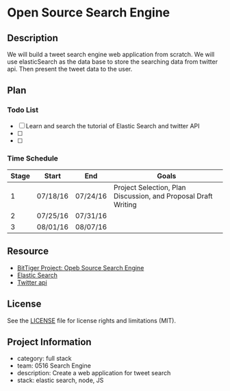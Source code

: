 # Open Source Search Engine

## Description
We will build a tweet search engine web application from scratch. We will use elasticSearch as the data base
to store the searching data from twitter api. Then present the tweet data to the user. 
## Plan

### Todo List
- [ ] Learn and search the tutorial of Elastic Search and twitter API
- [ ] 
- [ ] 

### Time Schedule


| Stage | Start  | End | Goals |
| ------------- | ------------- | ------------- | ------------- |
| 1 | 07/18/16  | 07/24/16  | Project Selection, Plan Discussion, and Proposal Draft Writing |
| 2 | 07/25/16  | 07/31/16  |   |
| 3 | 08/01/16  | 08/07/16  |   |

## Resource
- [BitTiger Project: Opeb Source Search Engine](https://github.com/BitTigerInst/SearchEngine0516)
- [Elastic Search](https://www.elastic.co)
- [Twitter api](https://dev.twitter.com/rest/public/search)


## License
See the [LICENSE](LICENSE.md) file for license rights and limitations (MIT).

## Project Information
- category: full stack
- team: 0516 Search Engine
- description: Create a web application for tweet search
- stack: elastic search, node, JS
